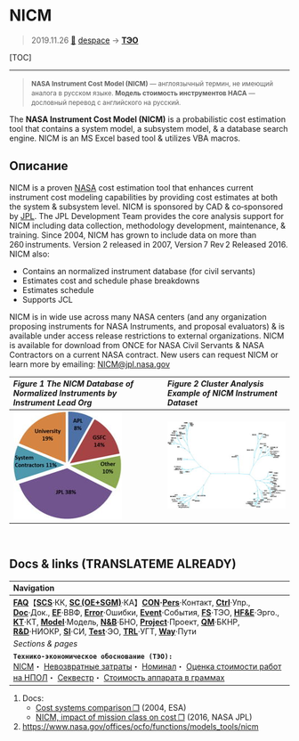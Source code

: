 # NICM
> 2019.11.26 [🚀](../index/index.md) [despace](index.md) → **[ТЭО](fs.md)**

[TOC]

---

> <small>**NASA Instrument Cost Model (NICM)** — англоязычный термин, не имеющий аналога в русском языке. **Модель стоимость инструментов НАСА** — дословный перевод с английского на русский.</small>

The **NASA Instrument Cost Model (NICM)** is a probabilistic cost estimation tool that contains a system model, a subsystem model, & a database search engine. NICM is an MS Excel based tool & utilizes VBA macros.



## Описание
NICM is a proven [NASA](contact/nasa.md) cost estimation tool that enhances current instrument cost modeling capabilities by providing cost estimates at both the system & subsystem level. NICM is sponsored by CAD & co‑sponsored by [JPL](contact/jpl.md). The JPL Development Team provides the core analysis support for NICM including data collection, methodology development, maintenance, & training. Since 2004, NICM has grown to include data on more than 260 instruments. Version 2 released in 2007, Version 7 Rev 2 Released 2016. NICM also:

   - Contains an normalized instrument database (for civil servants)
   - Estimates cost and schedule phase breakdowns
   - Estimates schedule
   - Supports JCL

NICM is in wide use across many NASA centers (and any organization proposing instruments for NASA Instruments, and proposal evaluators) & is available under access release restrictions to external organizations. NICM is available for download from ONCE for NASA Civil Servants & NASA Contractors on a current NASA contract.  New users can request NICM or learn more by emailing: <NICM@jpl.nasa.gov>

|*Figure 1 The NICM Database of Normalized Instruments by Instrument Lead Org*|*Figure 2 Cluster Analysis Example of NICM Instrument Dataset*|
|:--|:--|
|![](f/fs/ncim_pic01.jpg)|![](f/fs/ncim_pic02.jpg)|



<p style="page-break-after:always"> </p>

## Docs & links (TRANSLATEME ALREADY)
|Navigation|
|:--|
|**[FAQ](faq.md)**【**[SCS](scs.md)**·КК, **[SC (OE+SGM)](sc.md)**·КА】**[CON](contact.md)·[Pers](person.md)**·Контакт, **[Ctrl](control.md)**·Упр., **[Doc](doc.md)**·Док., **[EF](ef.md)**·ВВФ, **[Error](error.md)**·Ошибки, **[Event](event.md)**·События, **[FS](fs.md)**·ТЭО, **[HF&E](hfe.md)**·Эрго., **[KT](kt.md)**·КТ, **[Model](model.md)**·Модель, **[N&B](nnb.md)**·БНО, **[Project](project.md)**·Проект, **[QM](qm.md)**·БКНР, **[R&D](rnd.md)**·НИОКР, **[SI](si.md)**·СИ, **[Test](test.md)**·ЭО, **[TRL](trl.md)**·УГТ, **[Way](way.md)**·Пути|
|*Sections & pages*|
|**`Технико‑экономическое обоснование (ТЭО):`**<br> [NICM](nicm.md)・ [Невозвратные затраты](sunk_cost.md)・ [Номинал](nominal.md)・ [Оценка стоимости работ на НПОЛ](contact/lav.md)・ [Секвестр](budget_seq.md)・ [Стоимость аппарата в граммах](sc_price.md)|

   1. Docs:
      - [Cost systems comparison ❐](f/fs/cost_systems_comparison_2004.pdf) (2004, ESA)
      - [NICM, impact of mission class on cost ❐](f/fs/nicm_2016symposium.pdf) (2016, NASA JPL)
   1. <https://www.nasa.gov/offices/ocfo/functions/models_tools/nicm>
